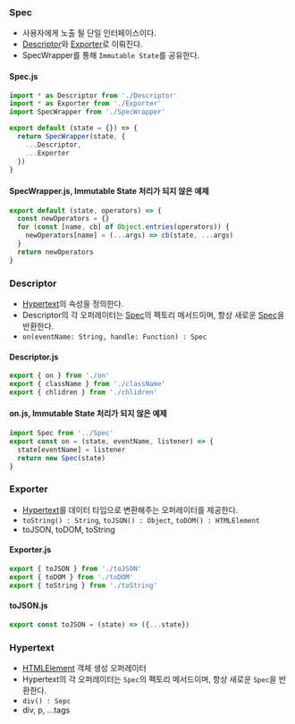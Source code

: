### Spec
- 사용자에게 노출 될 단일 인터페이스이다.
- [Descriptor](#Descriptor)와 [Exporter](#Exporter)로 이뤄진다.
- SpecWrapper를 통해 `Immutable State`를 공유한다.
#### Spec.js
```js
import * as Descriptor from './Descriptor'
import * as Exporter from './Exporter'
import SpecWrapper from './SpecWrapper'

export default (state = {}) => {
  return SpecWrapper(state, {
    ...Descriptor,
    ...Exporter
  })
}
```
#### SpecWrapper.js, Immutable State 처리가 되지 않은 예제
```js
export default (state, operators) => {
  const newOperators = {}
  for (const [name, cb] of Object.entries(operators)) {
    newOperators[name] = (...args) => cb(state, ...args)
  }
  return newOperators
}
```

### Descriptor
- [Hypertext](#Hypertext)의 속성을 정의한다.
- Descriptor의 각 오퍼레이터는 [Spec](#Spec)의 펙토리 메서드이며, 항상 새로운 [Spec](#Spec)을 반환한다.
- `on(eventName: String, handle: Function) : Spec`

#### Descriptor.js
```js
export { on } from './on'
export { className } from './className'
export { chlidren } from './chlidren'
```

#### on.js, Immutable State 처리가 되지 않은 예제
```js
import Spec from '../Spec'
export const on = (state, eventName, listener) => {
  state[eventName] = listener
  return new Spec(state)
}
```

### Exporter
- [Hypertext](#Hypertext)를 데이터 타입으로 변환해주는 오퍼레이터를 제공한다.
- `toString() : String`, `toJSON() : Object`, `toDOM() : HTMLElement`
- toJSON, toDOM, toString
#### Exporter.js
```js
export { toJSON } from './toJSON'
export { toDOM } from './toDOM'
export { toString } from './toString'
```
#### toJSON.js
```js
export const toJSON = (state) => ({...state})
```

### Hypertext
- [HTMLElement](https://developer.mozilla.org/en-US/docs/Web/API/HTMLElement) 객체 생성 오퍼레이터
- Hypertext의 각 오퍼레이터는 `Spec`의 펙토리 메서드이며, 항상 새로운 `Spec`을 반환한다.
- `div() : Sepc`
- div, p, ...tags